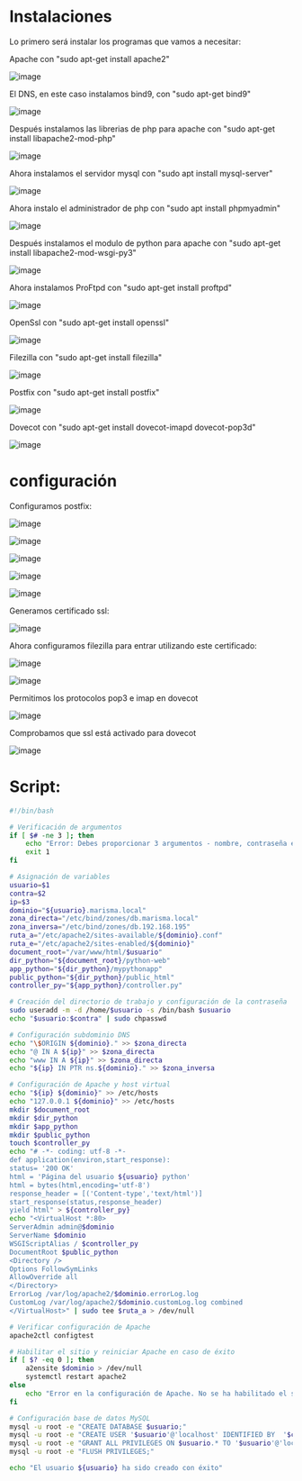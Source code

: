 # Instalaciones

Lo primero será instalar los programas que vamos a necesitar:

Apache con "sudo apt-get install apache2"

![image](https://github.com/juanjo002/ejerciciosSRI/assets/122454341/0b9b7b9b-29b2-4110-a01a-eb7a04fea1de)

El DNS, en este caso instalamos bind9, con "sudo apt-get bind9"

![image](https://github.com/juanjo002/ejerciciosSRI/assets/122454341/cb8dfb56-b8e8-41d9-b270-3a3ffc9cb8d4)

Después instalamos las librerias de php para apache con "sudo apt-get install libapache2-mod-php"

![image](https://github.com/juanjo002/ejerciciosSRI/assets/122454341/455a3e14-0ddf-42ee-999e-3a6639800f2e)

Ahora instalamos el servidor mysql con "sudo apt install mysql-server"

![image](https://github.com/juanjo002/ejerciciosSRI/assets/122454341/86886815-cbdb-4789-81b1-a6b97e8b6d7e)

Ahora instalo el administrador de php con "sudo apt install phpmyadmin"

![image](https://github.com/juanjo002/ejerciciosSRI/assets/122454341/1511a443-4408-4193-bc85-372c782fb4f5)

Después instalamos el modulo de python para apache con "sudo apt-get install libapache2-mod-wsgi-py3"

![image](https://github.com/juanjo002/ejerciciosSRI/assets/122454341/66e3b2f4-918d-4d53-8aaa-196714b16a53)

Ahora instalamos ProFtpd con "sudo apt-get install proftpd"

![image](https://github.com/juanjo002/ejerciciosSRI/assets/122454341/3bd2ed2b-49a7-435f-a512-60ed457723d3)

OpenSsl con "sudo apt-get install openssl"

![image](https://github.com/juanjo002/ejerciciosSRI/assets/122454341/1c68bb71-03eb-4ffb-b5fa-5615e23da8e1)

Filezilla con "sudo apt-get install filezilla"

![image](https://github.com/juanjo002/ejerciciosSRI/assets/122454341/c929dd3e-4c6a-4b50-a805-4445224dc8e0)

Postfix con "sudo apt-get install postfix"

![image](https://github.com/juanjo002/ejerciciosSRI/assets/122454341/26d7c90a-2b56-4791-9975-e7c0d9e0f87c)

Dovecot con "sudo apt-get install dovecot-imapd dovecot-pop3d"

![image](https://github.com/juanjo002/ejerciciosSRI/assets/122454341/a6865a3b-fc61-4301-b809-bebd7ec3e13c)

# configuración

Configuramos postfix:

![image](https://github.com/juanjo002/ejerciciosSRI/assets/122454341/49ae752b-4ede-4979-b552-6312261d21f7)

![image](https://github.com/juanjo002/ejerciciosSRI/assets/122454341/e62a1f66-a955-4dd3-8570-dff9660a6853)

![image](https://github.com/juanjo002/ejerciciosSRI/assets/122454341/3b0d1983-3d56-45cf-a982-885b570756c1)

![image](https://github.com/juanjo002/ejerciciosSRI/assets/122454341/48027d0b-69d7-4e0b-b6a8-8518c806ddef)

![image](https://github.com/juanjo002/ejerciciosSRI/assets/122454341/26ac8ffe-b6f6-499a-8c5f-fc0d3ebf9072)

Generamos certificado ssl:

![image](https://github.com/juanjo002/ejerciciosSRI/assets/122454341/c9491a55-56e6-41f2-a67b-48e77cfd4792)

Ahora configuramos filezilla para entrar utilizando este certificado:

![image](https://github.com/juanjo002/ejerciciosSRI/assets/122454341/f9ec8cce-3f5c-4785-b44a-75193a19c1a6)

![image](https://github.com/juanjo002/ejerciciosSRI/assets/122454341/1f72e2ba-87d2-4c8a-9cb8-adda98148e17)

Permitimos los protocolos pop3 e imap en dovecot

![image](https://github.com/juanjo002/ejerciciosSRI/assets/122454341/774fd03c-a352-49a5-a481-6d8b30ec7eef)

Comprobamos que ssl está activado para dovecot

![image](https://github.com/juanjo002/ejerciciosSRI/assets/122454341/80e6be38-fe1f-4cc9-bf73-353d56557bf5)

# Script:

```bash
#!/bin/bash

# Verificación de argumentos
if [ $# -ne 3 ]; then
    echo "Error: Debes proporcionar 3 argumentos - nombre, contraseña e IP."
    exit 1
fi

# Asignación de variables
usuario=$1
contra=$2
ip=$3
dominio="${usuario}.marisma.local"
zona_directa="/etc/bind/zones/db.marisma.local"
zona_inversa="/etc/bind/zones/db.192.168.195"
ruta_a="/etc/apache2/sites-available/${dominio}.conf"
ruta_e="/etc/apache2/sites-enabled/${dominio}"
document_root="/var/www/html/$usuario"
dir_python="${document_root}/python-web"
app_python="${dir_python}/mypythonapp"
public_python="${dir_python}/public_html"
controller_py="${app_python}/controller.py"

# Creación del directorio de trabajo y configuración de la contraseña
sudo useradd -m -d /home/$usuario -s /bin/bash $usuario
echo "$usuario:$contra" | sudo chpasswd

# Configuración subdominio DNS
echo "\$ORIGIN ${dominio}." >> $zona_directa
echo "@ IN A ${ip}" >> $zona_directa
echo "www IN A ${ip}" >> $zona_directa
echo "${ip} IN PTR ns.${dominio}." >> $zona_inversa

# Configuración de Apache y host virtual
echo "${ip} ${dominio}" >> /etc/hosts
echo "127.0.0.1 ${dominio}" >> /etc/hosts
mkdir $document_root
mkdir $dir_python
mkdir $app_python
mkdir $public_python
touch $controller_py
echo "# -*- coding: utf-8 -*-
def application(environ,start_response):
status= '200 OK'
html = 'Página del usuario ${usuario} python'
html = bytes(html,encoding='utf-8')
response_header = [('Content-type','text/html')]
start_response(status,response_header)
yield html" > ${controller_py}
echo "<VirtualHost *:80>
ServerAdmin admin@$dominio
ServerName $dominio
WSGIScriptAlias / $controller_py
DocumentRoot $public_python
<Directory />
Options FollowSymLinks
AllowOverride all
</Directory>
ErrorLog /var/log/apache2/$dominio.errorLog.log
CustomLog /var/log/apache2/$dominio.customLog.log combined
</VirtualHost>" | sudo tee $ruta_a > /dev/null

# Verificar configuración de Apache
apache2ctl configtest

# Habilitar el sitio y reiniciar Apache en caso de éxito
if [ $? -eq 0 ]; then
    a2ensite $dominio > /dev/null
    systemctl restart apache2
else
    echo "Error en la configuración de Apache. No se ha habilitado el sitio."
fi

# Configuración base de datos MySQL
mysql -u root -e "CREATE DATABASE $usuario;"
mysql -u root -e "CREATE USER '$usuario'@'localhost' IDENTIFIED BY  '$contra';"
mysql -u root -e "GRANT ALL PRIVILEGES ON $usuario.* TO '$usuario'@'localhost';"
mysql -u root -e "FLUSH PRIVILEGES;"

echo "El usuario ${usuario} ha sido creado con éxito"
```

